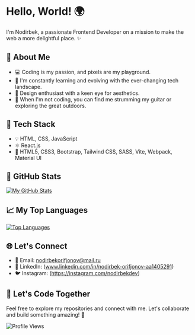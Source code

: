 <!-- ### Hi there 👋 -->

<!-- Introduce yourself with a catchy greeting or tagline -->

# Hello, World! 🌍

I'm Nodirbek, a passionate Frontend Developer on a mission to make the web a more delightful place. ✨

## 🚀 About Me

- 💻 Coding is my passion, and pixels are my playground.
- 🌱 I'm constantly learning and evolving with the ever-changing tech landscape.
- 🎨 Design enthusiast with a keen eye for aesthetics.
- 🎸 When I'm not coding, you can find me strumming my guitar or exploring the great outdoors.

## 🔧 Tech Stack

- 💡 HTML, CSS, JavaScript
- ⚛️ React.js
- 🚀 HTML5, CSS3, Bootstrap, Tailwind CSS, SASS, Vite, Webpack, Material UI

## 🌟 GitHub Stats

[![My GitHub Stats](https://github-readme-stats.vercel.app/api?username=nodirbekorifjonov&show_icons=true&count_private=true&hide=issues&theme=radical)](https://github.com/your-username)

## 📈 My Top Languages

[![Top Languages](https://github-readme-stats.vercel.app/api/top-langs/?username=nodirbekorifjonov&layout=compact&theme=radical)](https://github.com/your-username)

## 🌐 Let's Connect

- 📧 Email: nodirbekorifjonov@mail.ru
- 💼 LinkedIn: (www.linkedin.com/in/nodirbek-orifjonov-aa1405291)
- 🐦 Instagram: (https://instagram.com/nodirbekdev)

## 🎉 Let's Code Together

Feel free to explore my repositories and connect with me. Let's collaborate and build something amazing! 🚀

![Profile Views](https://komarev.com/ghpvc/?username=your-username&color=brightgreen)

<!-- Add any other sections or customizations you desire -->

<!-- Special thanks to Anurag Hazra for the GitHub Stats widgets: https://github.com/anuraghazra/github-readme-stats -->
